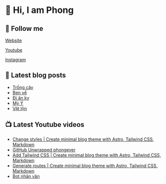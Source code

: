 # 👋 Hi, I am Phong

## 🔗 Follow me

[Website](https://phongever.xyz "Website")

[Youtube](https://www.youtube.com/@phongever "Youtube")

[Instagram](https://www.instagram.com/phongever "Instagram")

## 📝 Latest blog posts

<!-- BLOG-POST-LIST:START -->
- [Trồng cây](https://phongever.xyz/blog/tr%E1%BB%93ng-c%C3%A2y/)
- [Ben về](https://phongever.xyz/blog/ben-v%E1%BB%81/)
- [Đi ăn kỵ](https://phongever.xyz/blog/%C4%91i-%C4%83n-k%E1%BB%B5/)
- [Mỳ Ý](https://phongever.xyz/blog/m%E1%BB%B3-%C3%BD/)
- [Vật lộn](https://phongever.xyz/blog/v%E1%BA%ADt-l%E1%BB%99n/)
<!-- BLOG-POST-LIST:END -->

## 📺 Latest Youtube videos

<!-- YOUTUBE-VIDEO-LIST:START -->
- [Change styles | Create minimal blog theme with Astro, Tailwind CSS, Markdown](https://www.youtube.com/watch?v=0NjEU9G8pbc)
- [GitHub Unwrapped phongever](https://www.youtube.com/watch?v=AwBzj8IfAO8)
- [Add Tailwind CSS | Create minimal blog theme with Astro, Tailwind CSS, Markdown](https://www.youtube.com/watch?v=VzviE67fiyI)
- [Generate routes | Create minimal blog theme with Astro, Tailwind CSS, Markdown](https://www.youtube.com/watch?v=gnTgW3p8wnQ)
- [Bot nhân văn](https://www.youtube.com/watch?v=nHiAC3g-F0w)
<!-- YOUTUBE-VIDEO-LIST:END -->
